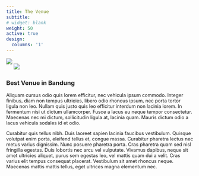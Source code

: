 ```yaml
---
title: The Venue
subtitle:
# widget: blank
weight: 50
active: true
design:
  columns: '1'
---
```


<div class="container-md">
  <div class="row">
    <div class="col-md-4 .d-flex .align-items-center" style="margin-bottom:1rem;">
      <img src="media/itb.jpg" style="margin-bottom:1em;">
      <img src="media/itb2.jpg">
    </div>
    <div class="col-md-8 .d-flex .align-items-center">
      <h3>Best Venue in Bandung</h3>
      <p style="font-size:0.8rem">Aliquam cursus odio quis lorem efficitur, nec vehicula ipsum commodo. Integer finibus, diam non tempus ultricies, libero odio rhoncus ipsum, nec porta tortor ligula non leo. Nullam quis justo quis leo efficitur interdum non lacinia lorem. In fermentum nisi ut dictum ullamcorper. Fusce a lacus eu neque tempor consectetur. Maecenas nec mi dictum, sollicitudin ligula at, lacinia quam. Mauris dictum odio a lacus vehicula sodales id et odio.</p>
      <p style="font-size:0.8rem">Curabitur quis tellus nibh. Duis laoreet sapien lacinia faucibus vestibulum. Quisque volutpat enim porta, eleifend tellus et, congue massa. Curabitur pharetra lectus nec metus varius dignissim. Nunc posuere pharetra porta. Cras pharetra quam sed nisl fringilla egestas. Duis lobortis nec arcu vel vulputate. Vivamus dapibus, neque sit amet ultricies aliquet, purus sem egestas leo, vel mattis quam dui a velit. Cras varius elit tempus consequat placerat. Vestibulum sit amet rhoncus neque. Maecenas mattis mattis tellus, eget ultrices magna elementum nec. </p>
    </div>
  </div>
</div>